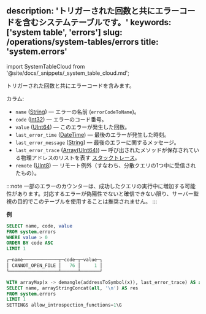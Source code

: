 description: 'トリガーされた回数と共にエラーコードを含むシステムテーブルです。'
keywords: ['system table', 'errors']
slug: /operations/system-tables/errors
title: 'system.errors'
---

import SystemTableCloud from '@site/docs/_snippets/_system_table_cloud.md';

<SystemTableCloud/>

トリガーされた回数と共にエラーコードを含みます。

カラム:

- `name` ([String](../../sql-reference/data-types/string.md)) — エラーの名前 (`errorCodeToName`)。
- `code` ([Int32](../../sql-reference/data-types/int-uint.md)) — エラーのコード番号。
- `value` ([UInt64](../../sql-reference/data-types/int-uint.md)) — このエラーが発生した回数。
- `last_error_time` ([DateTime](../../sql-reference/data-types/datetime.md)) — 最後のエラーが発生した時刻。
- `last_error_message` ([String](../../sql-reference/data-types/string.md)) — 最後のエラーに関するメッセージ。
- `last_error_trace` ([Array(UInt64)](../../sql-reference/data-types/array.md)) — 呼び出されたメソッドが保存されている物理アドレスのリストを表す [スタックトレース](https://en.wikipedia.org/wiki/Stack_trace)。
- `remote` ([UInt8](../../sql-reference/data-types/int-uint.md)) — リモート例外（すなわち、分散クエリの1つ中に受信されたもの）。

:::note
一部のエラーのカウンターは、成功したクエリの実行中に増加する可能性があります。対応するエラーが偽陽性でないと確信できない限り、サーバー監視の目的でこのテーブルを使用することは推奨されません。
:::

**例**

```sql
SELECT name, code, value
FROM system.errors
WHERE value > 0
ORDER BY code ASC
LIMIT 1

┌─name─────────────┬─code─┬─value─┐
│ CANNOT_OPEN_FILE │   76 │     1 │
└──────────────────┴──────┴───────┘
```

```sql
WITH arrayMap(x -> demangle(addressToSymbol(x)), last_error_trace) AS all
SELECT name, arrayStringConcat(all, '\n') AS res
FROM system.errors
LIMIT 1
SETTINGS allow_introspection_functions=1\G
```
